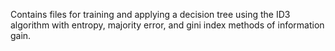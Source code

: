 Contains files for training and applying a decision tree using the ID3 algorithm with entropy, majority error, and gini index methods of information gain.
